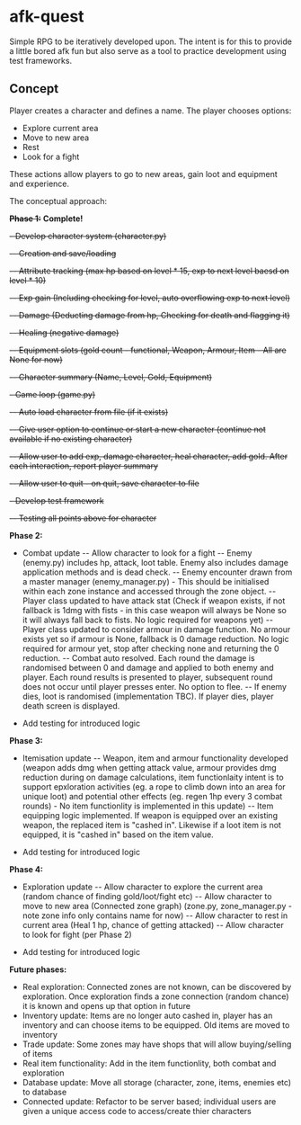 # afk-quest

Simple RPG to be iteratively developed upon. The intent is for this to provide a little bored afk fun but also serve as a tool to practice development using test frameworks.

## Concept
Player creates a character and defines a name. The player chooses options:
- Explore current area
- Move to new area
- Rest
- Look for a fight

These actions allow players to go to new areas, gain loot and equipment and experience.

The conceptual approach:

~~**Phase 1:**~~ **Complete!**

~~- Develop character system (character.py)~~

~~-- Creation and save/loading~~

~~-- Attribute tracking (max hp based on level * 15, exp to next level baesd on level * 10)~~

~~-- Exp gain (Including checking for level, auto overflowing exp to next level)~~

~~-- Damage (Deducting damage from hp, Checking for death and flagging it)~~

~~-- Healing (negative damage)~~

~~-- Equipment slots (gold count - functional, Weapon, Armour, Item - All are None for now)~~

~~-- Character summary (Name, Level, Gold, Equipment)~~


~~- Game loop (game.py)~~

~~-- Auto load character from file (if it exists)~~

~~-- Give user option to continue or start a new character (continue not available if no existing character)~~

~~-- Allow user to add exp, damage character, heal character, add gold. After each interaction, report player summary~~

~~-- Allow user to quit - on quit, save character to file~~


~~- Develop test framework~~

~~-- Testing all points above for character~~

**Phase 2:**
- Combat update
-- Allow character to look for a fight
-- Enemy (enemy.py) includes hp, attack, loot table. Enemy also includes damage application methods and is dead check.
-- Enemy encounter drawn from a master manager (enemy_manager.py) - This should be initialised within each zone instance and accessed through the zone object.
-- Player class updated to have attack stat (Check if weapon exists, if not fallback is 1dmg with fists - in this case weapon will always be None so it will always fall back to fists. No logic required for weapons yet)
-- Player class updated to consider armour in damage function. No armour exists yet so if armour is None, fallback is 0 damage reduction. No logic required for armour yet, stop after checking none and returning the 0 reduction.
-- Combat auto resolved. Each round the damage is randomised between 0 and damage and applied to both enemy and player. Each round results is presented to player, subsequent round does not occur until player presses enter. No option to flee.
-- If enemy dies, loot is randomised (implementation TBC). If player dies, player death screen is displayed.

- Add testing for introduced logic

**Phase 3:**
- Itemisation update
-- Weapon, item and armour functionality developed (weapon adds dmg when getting attack value, armour provides dmg reduction during on damage calculations, item functionlaity intent is to support epxloration activities (eg. a rope to climb down into an area for unique loot) and potential other effects (eg. regen 1hp every 3 combat rounds) - No item functionlity is implemented in this update)
-- Item equipping logic implemented. If weapon is equipped over an existing weapon, the replaced item is "cashed in". Likewise if a loot item is not equipped, it is "cashed in" based on the item value.

- Add testing for introduced logic

**Phase 4:**
- Exploration update
-- Allow character to explore the current area (random chance of finding gold/loot/fight etc)
-- Allow character to move to new area (Connected zone graph) (zone.py, zone_manager.py - note zone info only contains name for now)
-- Allow character to rest in current area (Heal 1 hp, chance of getting attacked)
-- Allow character to  look for fight (per Phase 2)

- Add testing for introduced logic

**Future phases:**
- Real exploration: Connected zones are not known, can be discovered by exploration. Once exploration finds a zone connection (random chance) it is known and opens up that option in future
- Inventory update: Items are no longer auto cashed in, player has an inventory and can choose items to be equipped. Old items are moved to inventory
- Trade update: Some zones may have shops that will allow buying/selling of items
- Real item functionality: Add in the item functionlity, both combat and exploration
- Database update: Move all storage (character, zone, items, enemies etc) to database
- Connected update: Refactor to be server based; individual users are given a unique access code to access/create thier characters
